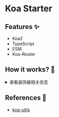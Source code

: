 # Koa Starter 

## Features ✨

- Koa2
- TypeScript
- ESM
- Koa-Router

## How it works? 📝
<details>
<summary>查看装饰器相关信息</summary>

### 在 koa 中使用装饰器

我们知道，可以使用 `koa-router` 来描述一个路由：

```ts
router.get('/', (ctx) => {})
```

而装饰器要做的事情，其实就是将 `@GET` 以及其函数，转换为上文的写法

核心的代码其实就是：
```ts
// 从元数据中获取 path、method、handler
const path: string = Reflect.getMetadata('path', target.prototype, key)
const method: Methods = Reflect.getMetadata('method', target.prototype, key)
const handler: any = target.prototype[key]
const middlewares: any[] = Reflect.getMetadata('middlewares', target.prototype, key) || []
if (path && method) {
  const prefixCoverPath = prefix === '/' ? path : `${prefix}${path}`
  // 转换为这个 router['GET']('xxxxxx') 的写法
  if (middlewares.length)
    router[method](prefixCoverPath, ...middlewares, handler)
  else
    router[method](prefixCoverPath, handler)

}
```

### 注意

核心的逻辑就是通过获取 class 中的所有的方法，然后遍历，通过装饰器挂载到 `koa-router` 中
不过由于用到了 `class.prototype` 获取所有的实例方法，所以，如果 class 中的方法是静态方法，那么就会收取不到，而且只能在 `tsconfig.compilerOptions.target = 'es5'` 的时候才能用，因为 es5 实现 class 是直接将实例属性和方法挂载到了 object 上面
</details>

## References 🔗

- [koa-utils](https://github.com/TTiip/koa-utils)